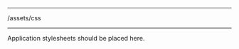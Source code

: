 ******************************************************************************
/assets/css
******************************************************************************

Application stylesheets should be placed here.

